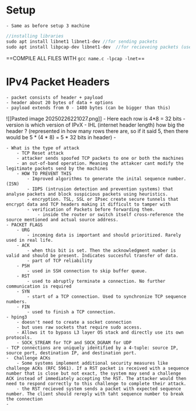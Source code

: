 # Setup
	- Same as before setup 3 machine
```C
//installing libraries
sudo apt install libnet1 libnet1-dev //for sending packets
sudo apt install libpcap-dev libnet1-dev  //for recieveing packets (used by wireshark)
```

 ==COMPILE ALL FILES WITH `gcc name.c -lpcap -lnet`== 

	
# IPv4 Packet Headers
	- packet consists of header + payload
	- header about 20 bytes of data + options
	- payload extends from 0 - 1480 bytes (can be bigger than this)


![[Pasted image 20250226221027.png]]
	- Here each row is 4*8 = 32 bits
		- version is which version of IPvX
		- IHL (internet header length) how big the header ? (represented in how many rows there are, so if it said 5, then there would be 5 * (4 * 8) = 5 * 32 bits in header)
		- 



	- What is the type of attack
		- TCP Reset attack
		- attacker sends spoofed TCP packets to one or both the machines
		- an out-of-band operation. Meaning the attakcer cant modify the legitimate packets send by the machines
		- HOW TO PREVENT THIS
			- Improved algorithms to generate the inital sequence number. (ISN)
			- IDPS (intrusion detection and prevention systems) that analyse packets and block suspicious packets using heuristics.
			- encryption. TSL, SSL or IPsec create secure tunnels that encrypt data and TCP headers making it difficult to tamper with
			- verification of Packets before forwarding them.
				- inside the router or switch itself cross-reference the source mentioned and actual source address.
	- PACKET FLAGS
		- URG
			- incoming data is important and should prioritized. Rarely used in real life.
		- ACK
			- when this bit is set. Then the acknowledgment number is valid and should be present. Indicates succesful transfer of data.
			- part of TCP reliability
		- PSH
			- used in SSH connection to skip buffer queue.
		- RST 
			- used to abruptly terminate a connection. No further communication is required
		- SYN
			- start of a TCP connection. Used to synchronize TCP sequence numbers.
		- FIN
			- used to finish a TCP connection. 
	- hping3
		- doesn't need to create a socket connection
		- but uses raw sockets that require sudo access.
		- Allows it to bypass L3 layer OS stack and directly use its own protocols.
		- SOCK_STREAM for TCP and SOCK_DGRAM for UDP
	- TCP connections are uniquely identified by a 4-tuple: source IP, source port, destination IP, and destination port.
	-  Challenge ACKs
	    - Some systems implement additional security measures like challenge ACKs (RFC 5961). If a RST packet is received with a sequence number that is close but not exact, the system may send a challenge ACK instead of immediately accepting the RST. The attacker would then need to respond correctly to this challenge to complete their attack.
		- the RST recieved system sends a packet with expected sequence number. The client should rereply with taht sequence number to break the connection
	- 